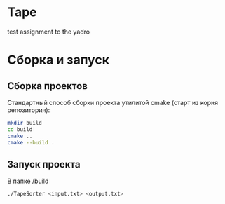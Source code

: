 # Tape
test assignment to the yadro

# Сборка и запуск

## Сборка проектов

Стандартный способ сборки проекта утилитой cmake (старт из корня репозитория):
```bash
mkdir build
cd build
cmake ..
cmake --build .
```

## Запуск проекта

В папке /build

```bash
./TapeSorter <input.txt> <output.txt>
```
